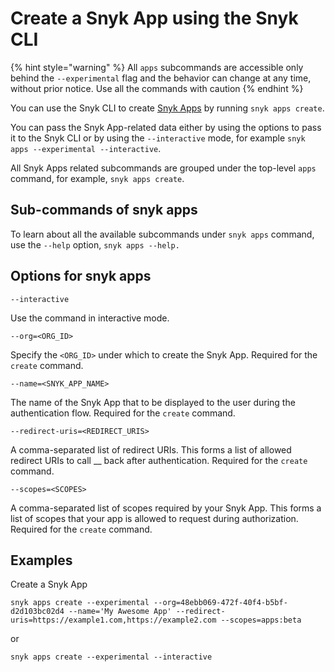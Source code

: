 # Create a Snyk App using the Snyk CLI

{% hint style="warning" %}
All `apps` subcommands are accessible only behind the `--experimental` flag and the behavior can change at any time, without prior notice. Use all the commands with caution
{% endhint %}

You can use the Snyk CLI to create [Snyk Apps](../features/integrations/snyk-apps/) by running `snyk apps create`.

You can pass the Snyk App-related data either by using the options to pass it to the Snyk CLI or by using the `--interactive` mode, for example `snyk apps --experimental --interactive`.

All Snyk Apps related subcommands are grouped under the top-level `apps` command, for example, `snyk apps create`.

## Sub-commands of snyk apps

To learn about all the available subcommands under `snyk apps` command, use the `--help` option, `snyk apps --help.`

## Options for snyk apps

`--interactive`

Use the command in interactive mode.

`--org=<ORG_ID>`

Specify the `<ORG_ID>` under which to create the Snyk App. Required for the `create` command.

`--name=<SNYK_APP_NAME>`

The name of the Snyk App that to be displayed to the user during the authentication flow. Required for the `create` command.

`--redirect-uris=<REDIRECT_URIS>`

A comma-separated list of redirect URIs. This forms a list of allowed redirect URIs to call \_\_ back after authentication. Required for the `create` command.

`--scopes=<SCOPES>`

A comma-separated list of scopes required by your Snyk App. This forms a list of scopes that your app is allowed to request during authorization. Required for the `create` command.

## Examples

Create a Snyk App

`snyk apps create --experimental --org=48ebb069-472f-40f4-b5bf-d2d103bc02d4 --name='My Awesome App' --redirect-uris=https://example1.com,https://example2.com --scopes=apps:beta`

or

`snyk apps create --experimental --interactive`
